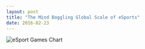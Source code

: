 ```yaml
---
layout: post
title: "The Mind Boggling Global Scale of eSports"
date: 2016-02-23
---
```


![eSport Games Chart](http://alexca.cc/assets/2016-02-23/games-chart.png "eSport Games Chart")


